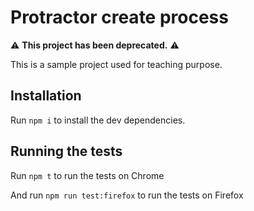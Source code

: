 # Protractor create process

⚠️ **This project has been deprecated.** ⚠️

This is a sample project used for teaching purpose.

## Installation

Run `npm i` to install the dev dependencies.

## Running the tests

Run `npm t` to run the tests on Chrome

And run `npm run test:firefox` to run the tests on Firefox
